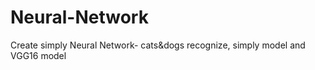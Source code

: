 # Neural-Network
Create simply Neural Network- cats&amp;dogs recognize, simply model and VGG16 model 
